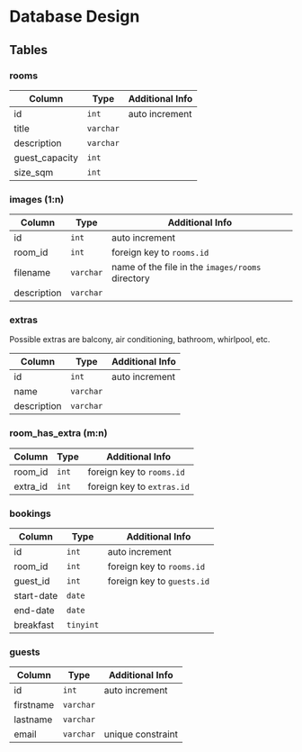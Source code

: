 # Database Design

## Tables

### rooms

| Column         | Type      | Additional Info |
|----------------|-----------|-----------------|
| id             | `int`     | auto increment  |
| title          | `varchar` |                 |
| description    | `varchar` |                 |
| guest_capacity | `int`     |                 |
| size_sqm       | `int`     |                 |

### images (1:n)

| Column      | Type      | Additional Info                                  |
|-------------|-----------|--------------------------------------------------|
| id          | `int`     | auto increment                                   |
| room_id     | `int`     | foreign key to `rooms.id`                        |
| filename    | `varchar` | name of the file in the `images/rooms` directory |
| description | `varchar` |                                                  |

### extras

Possible extras are balcony, air conditioning, bathroom, whirlpool, etc.

| Column      | Type      | Additional Info |
|-------------|-----------|-----------------|
| id          | `int`     | auto increment  |
| name        | `varchar` |                 |
| description | `varchar` |                 |

### room_has_extra (m:n)

| Column   | Type  | Additional Info            |
|----------|-------|----------------------------|
| room_id  | `int` | foreign key to `rooms.id`  |
| extra_id | `int` | foreign key to `extras.id` |

### bookings

| Column     | Type      | Additional Info            |
|------------|-----------|----------------------------|
| id         | `int`     | auto increment             |
| room_id    | `int`     | foreign key to `rooms.id`  |
| guest_id   | `int`     | foreign key to `guests.id` |
| start-date | `date`    |                            |
| end-date   | `date`    |                            |
| breakfast  | `tinyint` |                            |

### guests

| Column    | Type      | Additional Info   |
|-----------|-----------|-------------------|
| id        | `int`     | auto increment    |
| firstname | `varchar` |                   |
| lastname  | `varchar` |                   |
| email     | `varchar` | unique constraint |
